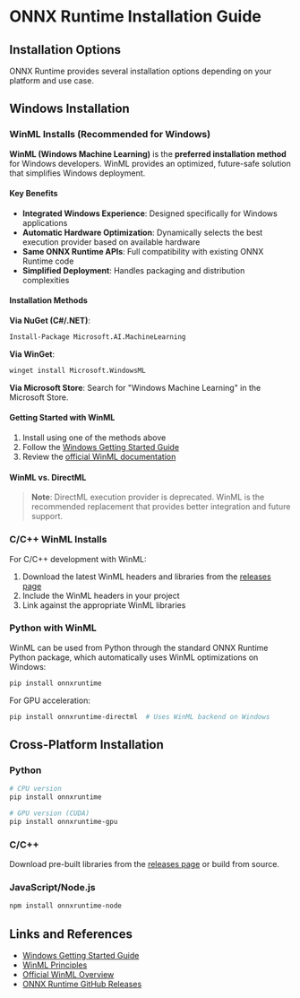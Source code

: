 # ONNX Runtime Installation Guide

## Installation Options

ONNX Runtime provides several installation options depending on your platform and use case.

## Windows Installation

### WinML Installs (Recommended for Windows)

**WinML (Windows Machine Learning)** is the **preferred installation method** for Windows developers. WinML provides an optimized, future-safe solution that simplifies Windows deployment.

#### Key Benefits

- **Integrated Windows Experience**: Designed specifically for Windows applications
- **Automatic Hardware Optimization**: Dynamically selects the best execution provider based on available hardware
- **Same ONNX Runtime APIs**: Full compatibility with existing ONNX Runtime code
- **Simplified Deployment**: Handles packaging and distribution complexities

#### Installation Methods

**Via NuGet (C#/.NET)**:
```bash
Install-Package Microsoft.AI.MachineLearning
```

**Via WinGet**:
```bash
winget install Microsoft.WindowsML
```

**Via Microsoft Store**: Search for "Windows Machine Learning" in the Microsoft Store.

#### Getting Started with WinML

1. Install using one of the methods above
2. Follow the [Windows Getting Started Guide](../get-started/with-windows.md)
3. Review the [official WinML documentation](https://learn.microsoft.com/en-us/windows/ai/new-windows-ml/overview)

#### WinML vs. DirectML

> **Note**: DirectML execution provider is deprecated. WinML is the recommended replacement that provides better integration and future support.

### C/C++ WinML Installs

For C/C++ development with WinML:

1. Download the latest WinML headers and libraries from the [releases page](https://github.com/microsoft/onnxruntime/releases)
2. Include the WinML headers in your project
3. Link against the appropriate WinML libraries

### Python with WinML

WinML can be used from Python through the standard ONNX Runtime Python package, which automatically uses WinML optimizations on Windows:

```bash
pip install onnxruntime
```

For GPU acceleration:
```bash
pip install onnxruntime-directml  # Uses WinML backend on Windows
```

## Cross-Platform Installation

### Python
```bash
# CPU version
pip install onnxruntime

# GPU version (CUDA)
pip install onnxruntime-gpu
```

### C/C++
Download pre-built libraries from the [releases page](https://github.com/microsoft/onnxruntime/releases) or build from source.

### JavaScript/Node.js
```bash
npm install onnxruntime-node
```

## Links and References

- [Windows Getting Started Guide](../get-started/with-windows.md)
- [WinML Principles](../../WinML_principles.md)
- [Official WinML Overview](https://learn.microsoft.com/en-us/windows/ai/new-windows-ml/overview)
- [ONNX Runtime GitHub Releases](https://github.com/microsoft/onnxruntime/releases)